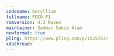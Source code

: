 ```yaml
---
codename: beryllium
fullname: POCO F1
romversion: 4.3 Raven
maintainer: Sadman Sakib Alam
newformat: true
pling: https://www.pling.com/p/1525763/
xdathread:
---
```

